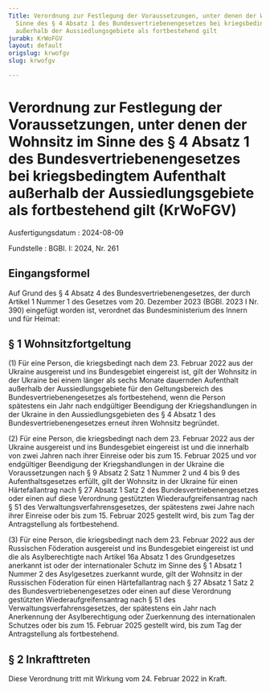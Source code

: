 ```yaml
---
Title: Verordnung zur Festlegung der Voraussetzungen, unter denen der Wohnsitz im
  Sinne des § 4 Absatz 1 des Bundesvertriebenengesetzes bei kriegsbedingtem Aufenthalt
  außerhalb der Aussiedlungsgebiete als fortbestehend gilt
jurabk: KrWoFGV
layout: default
origslug: krwofgv
slug: krwofgv

---
```


# Verordnung zur Festlegung der Voraussetzungen, unter denen der Wohnsitz im Sinne des § 4 Absatz 1 des Bundesvertriebenengesetzes bei kriegsbedingtem Aufenthalt außerhalb der Aussiedlungsgebiete als fortbestehend gilt (KrWoFGV)

Ausfertigungsdatum
:   2024-08-09

Fundstelle
:   BGBl. I: 2024, Nr. 261


## Eingangsformel

Auf Grund des § 4 Absatz 4 des Bundesvertriebenengesetzes, der durch Artikel 1 Nummer 1 des Gesetzes vom 20. Dezember 2023 (BGBl. 2023 I Nr. 390) eingefügt worden ist, verordnet das Bundesministerium des Innern und für Heimat:


## § 1 Wohnsitzfortgeltung

(1) Für eine Person, die kriegsbedingt nach dem 23. Februar 2022 aus der Ukraine ausgereist und ins Bundesgebiet eingereist ist, gilt der Wohnsitz in der Ukraine bei einem länger als sechs Monate dauernden Aufenthalt außerhalb der Aussiedlungsgebiete für den Geltungsbereich des Bundesvertriebenengesetzes als fortbestehend, wenn die Person spätestens ein Jahr nach endgültiger Beendigung der Kriegshandlungen in der Ukraine in den Aussiedlungsgebieten des § 4 Absatz 1 des Bundesvertriebenengesetzes erneut ihren Wohnsitz begründet.

(2) Für eine Person, die kriegsbedingt nach dem 23. Februar 2022 aus der Ukraine ausgereist und ins Bundesgebiet eingereist ist und die innerhalb von zwei Jahren nach ihrer Einreise oder bis zum 15. Februar 2025 und vor endgültiger Beendigung der Kriegshandlungen in der Ukraine die Voraussetzungen nach § 9 Absatz 2 Satz 1 Nummer 2 und 4 bis 9 des Aufenthaltsgesetzes erfüllt, gilt der Wohnsitz in der Ukraine für einen Härtefallantrag nach § 27 Absatz 1 Satz 2 des Bundesvertriebenengesetzes oder einen auf diese Verordnung gestützten Wiederaufgreifensantrag nach § 51 des Verwaltungsverfahrensgesetzes, der spätestens zwei Jahre nach ihrer Einreise oder bis zum 15. Februar 2025 gestellt wird, bis zum Tag der Antragstellung als fortbestehend.

(3) Für eine Person, die kriegsbedingt nach dem 23. Februar 2022 aus der Russischen Föderation ausgereist und ins Bundesgebiet eingereist ist und die als Asylberechtigte nach Artikel 16a Absatz 1 des Grundgesetzes anerkannt ist oder der internationaler Schutz im Sinne des § 1 Absatz 1 Nummer 2 des Asylgesetzes zuerkannt wurde, gilt der Wohnsitz in der Russischen Föderation für einen Härtefallantrag nach § 27 Absatz 1 Satz 2 des Bundesvertriebenengesetzes oder einen auf diese Verordnung gestützten Wiederaufgreifensantrag nach § 51 des Verwaltungsverfahrensgesetzes, der spätestens ein Jahr nach Anerkennung der Asylberechtigung oder Zuerkennung des internationalen Schutzes oder bis zum 15. Februar 2025 gestellt wird, bis zum Tag der Antragstellung als fortbestehend.


## § 2 Inkrafttreten

Diese Verordnung tritt mit Wirkung vom 24. Februar 2022 in Kraft.


